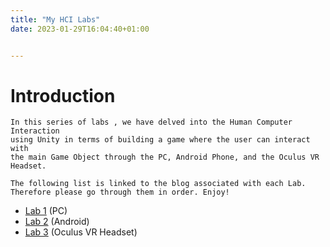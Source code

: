```yaml
---
title: "My HCI Labs"
date: 2023-01-29T16:04:40+01:00


---
```

Introduction
===============
	
	In this series of labs , we have delved into the Human Computer Interaction 
	using Unity in terms of building a game where the user can interact with 
	the main Game Object through the PC, Android Phone, and the Oculus VR Headset.  
	
	The following list is linked to the blog associated with each Lab.
	Therefore please go through them in order. Enjoy!



- [Lab 1](/lab1) (PC) 
- [Lab 2](/lab2) (Android)
- [Lab 3](/lab3) (Oculus VR Headset)